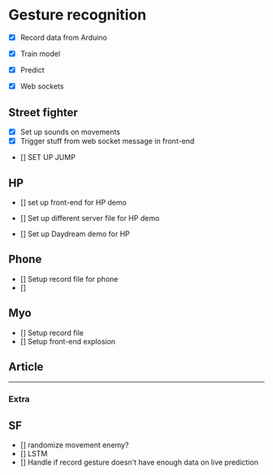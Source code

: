 # Gesture recognition


- [x] Record data from Arduino 
- [x] Train model
- [x] Predict 
- [x] Web sockets


## Street fighter

- [x] Set up sounds on movements
- [x] Trigger stuff from web socket message in front-end
- [] SET UP JUMP


## HP

- [] set up front-end for HP demo
- [] Set up different server file for HP demo

- [] Set up Daydream demo for HP


## Phone

- [] Setup record file for phone
- []


## Myo

- [] Setup record file
- [] Setup front-end explosion


## Article





---


### Extra

## SF

- [] randomize movement enemy?
- [] LSTM
- [] Handle if record gesture doesn't have enough data on live prediction
